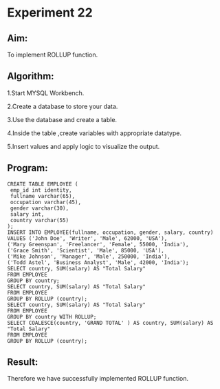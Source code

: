 # Experiment 22

## Aim:
To implement ROLLUP function.
## Algorithm:

1.Start MYSQL Workbench.

2.Create a database to store your data.

3.Use the database and create a table.

4.Inside the table ,create variables with appropriate datatype.

5.Insert values and apply logic to visualize the output.

## Program:

```
CREATE TABLE EMPLOYEE (  
 emp_id int identity,  
 fullname varchar(65),  
 occupation varchar(45),  
 gender varchar(30),  
 salary int,  
 country varchar(55)  
);  
INSERT INTO EMPLOYEE(fullname, occupation, gender, salary, country)  
VALUES ('John Doe', 'Writer', 'Male', 62000, 'USA'),  
('Mary Greenspan', 'Freelancer', 'Female', 55000, 'India'),  
('Grace Smith', 'Scientist', 'Male', 85000, 'USA'),  
('Mike Johnson', 'Manager', 'Male', 250000, 'India'),  
('Todd Astel', 'Business Analyst', 'Male', 42000, 'India');
SELECT country, SUM(salary) AS "Total Salary"  
FROM EMPLOYEE  
GROUP BY country;  
SELECT country, SUM(salary) AS "Total Salary"  
FROM EMPLOYEE  
GROUP BY ROLLUP (country);  
SELECT country, SUM(salary) AS "Total Salary"  
FROM EMPLOYEE  
GROUP BY country WITH ROLLUP;  
SELECT COALESCE(country, 'GRAND TOTAL' ) AS country, SUM(salary) AS "Total Salary"  
FROM EMPLOYEE  
GROUP BY ROLLUP (country);  
```
## Result:
Therefore we have successfully implemented ROLLUP function.

